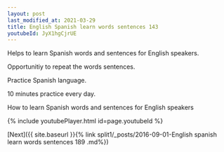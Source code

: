 ```yaml
---
layout: post
last_modified_at: 2021-03-29
title: English Spanish learn words sentences 143 
youtubeId: JyX1hgCjrUE
---
```

 
 
Helps to learn Spanish words and sentences for English speakers.

Opportunitiy to repeat the words sentences. 

Practice Spanish language. 
 
10 minutes practice every day. 
 
How to learn Spanish words and sentences for English speakers 
 
{% include youtubePlayer.html id=page.youtubeId %}
 
 
[Next]({{ site.baseurl }}{% link  split1/_posts/2016-09-01-English spanish learn words sentences 189 .md%})
 
